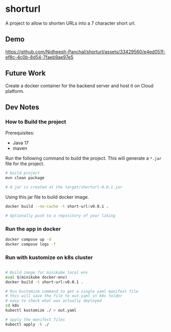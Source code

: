 # shorturl

A project to allow to shorten URLs into a 7 character short url. 

## Demo

https://github.com/Nidheesh-Panchal/shorturl/assets/33429560/e4ed051f-ef8c-4c0b-8d54-7faeb9ae97e5

## Future Work

Create a docker container for the backend server and host it on Cloud platform.

## Dev Notes

### How to Build the project

Prerequisites:

- Java 17
- maven

Run the following command to build the project. This will generate a `*.jar` file for the project.

```bash
# build project
mvn clean package

# A jar is created at the target/shorturl-0.0.1.jar
```

Using this jar file to build docker image.

```bash
docker build --no-cache -t short-url:v0.0.1 .

# Optionally push to a repository of your liking
```

### Run the app in docker

```bash
docker compose up -d
docker compose logs -f
```

### Run with kustomize on k8s cluster

```bash

# Build image for minikube local env
eval $(minikube docker-env)
docker build -t short-url:v0.0.1 .

# Run kustomize command to get a single yaml manifest file
# this will save the file to out.yaml in k8s folder
# easy to check what was actually deployed
cd k8s
kubectl kustomize ./ > out.yaml

# apply the manifest files
kubectl apply -k ./
```
